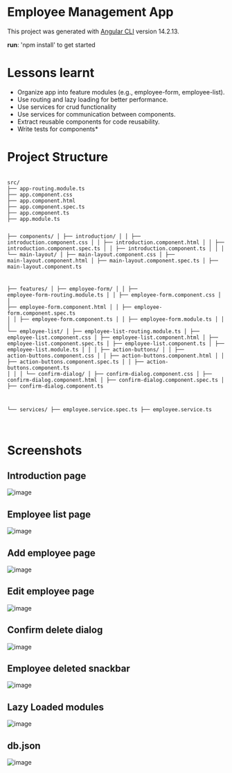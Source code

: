 # Employee Management App

This project was generated with [Angular CLI](https://github.com/angular/angular-cli) version 14.2.13.

**run**: 'npm install' to get started

# Lessons learnt 
- Organize app into feature modules (e.g., employee-form, employee-list).
- Use routing and lazy loading for better performance.
- Use services for crud functionality
- Use services for communication between components.
- Extract reusable components for code reusability.
- Write tests for components*

# Project Structure
<div>
  <pre>
    <code>
src/
├── app-routing.module.ts
├── app.component.css
├── app.component.html
├── app.component.spec.ts
├── app.component.ts
├── app.module.ts

├── components/
│   ├── introduction/
│   │   ├── introduction.component.css
│   │   ├── introduction.component.html
│   │   ├── introduction.component.spec.ts
│   │   ├── introduction.component.ts
│   │
│   └── main-layout/
│       ├── main-layout.component.css
│       ├── main-layout.component.html
│       ├── main-layout.component.spec.ts
│       ├── main-layout.component.ts

├── features/
│   ├── employee-form/
│   │   ├── employee-form-routing.module.ts
│   │   ├── employee-form.component.css
│   │   ├── employee-form.component.html
│   │   ├── employee-form.component.spec.ts
│   │   ├── employee-form.component.ts
│   │   ├── employee-form.module.ts
│   │
│   └── employee-list/
│       ├── employee-list-routing.module.ts
│       ├── employee-list.component.css
│       ├── employee-list.component.html
│       ├── employee-list.component.spec.ts
│       ├── employee-list.component.ts
│       ├── employee-list.module.ts
│       │
│       ├── action-buttons/
│       │   ├── action-buttons.component.css
│       │   ├── action-buttons.component.html
│       │   ├── action-buttons.component.spec.ts
│       │   ├── action-buttons.component.ts
│       │
│       └── confirm-dialog/
│           ├── confirm-dialog.component.css
│           ├── confirm-dialog.component.html
│           ├── confirm-dialog.component.spec.ts
│           ├── confirm-dialog.component.ts

└── services/
    ├── employee.service.spec.ts
    ├── employee.service.ts
    </code>
  </pre>
</div>


# Screenshots
## Introduction page

![image](https://github.com/user-attachments/assets/12170740-d675-4742-9126-1f6e471125e4)

## Employee list page
![image](https://github.com/user-attachments/assets/451dcb3a-ee2f-40b6-a2bb-b12d03e68936)

## Add employee page
![image](https://github.com/user-attachments/assets/62a4f016-70d1-4774-804e-c29312450794)

## Edit employee page
![image](https://github.com/user-attachments/assets/25e96070-95e8-44d9-b4ea-392d13d1feed)

## Confirm delete dialog
![image](https://github.com/user-attachments/assets/1f924f34-668d-4422-a78c-137094e66ab9)

## Employee deleted snackbar
![image](https://github.com/user-attachments/assets/09e9f51c-cbe6-48e8-b514-e69981073b77)

## Lazy Loaded modules
![image](https://github.com/user-attachments/assets/a71319d2-e8b4-468a-b1fd-8055387615fd)

## db.json
![image](https://github.com/user-attachments/assets/0dd85649-8cd9-4ad8-b170-5f890ce0f814)

